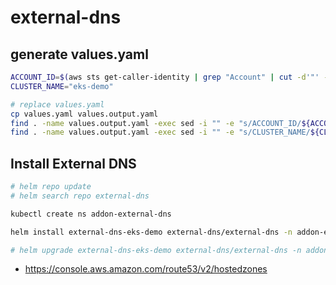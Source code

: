 # external-dns

## generate values.yaml

```bash
ACCOUNT_ID=$(aws sts get-caller-identity | grep "Account" | cut -d'"' -f4)
CLUSTER_NAME="eks-demo"

# replace values.yaml
cp values.yaml values.output.yaml
find . -name values.output.yaml -exec sed -i "" -e "s/ACCOUNT_ID/${ACCOUNT_ID}/g" {} \;
find . -name values.output.yaml -exec sed -i "" -e "s/CLUSTER_NAME/${CLUSTER_NAME}/g" {} \;
```

## Install External DNS

```bash
# helm repo update
# helm search repo external-dns

kubectl create ns addon-external-dns

helm install external-dns-eks-demo external-dns/external-dns -n addon-external-dns -f values.output.yaml

# helm upgrade external-dns-eks-demo external-dns/external-dns -n addon-external-dns -f values.output.yaml
```

* <https://console.aws.amazon.com/route53/v2/hostedzones>
